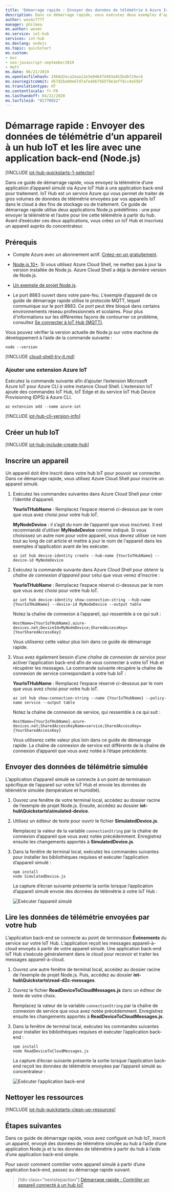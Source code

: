 ```yaml
---
title: 'Démarrage rapide : Envoyer des données de télémétrie à Azure IoT (Node.js)'
description: Dans ce démarrage rapide, vous exécutez deux exemples d’applications Node.js pour envoyer des données de télémétrie simulées à un IoT Hub et lire les données de télémétrie provenant de l’IoT Hub à traiter dans le cloud.
author: wesmc7777
manager: philmea
ms.author: wesmc
ms.service: iot-hub
services: iot-hub
ms.devlang: nodejs
ms.topic: quickstart
ms.custom:
- mvc
- seo-javascript-september2019
- mqtt
ms.date: 06/21/2019
ms.openlocfilehash: 24b6d2eca2eaa12e3e04647d403a015bdbf24ec6
ms.sourcegitcommit: d57d2be09e67d7afed4b7565f9e3effdcc4a55bf
ms.translationtype: HT
ms.contentlocale: fr-FR
ms.lasthandoff: 04/22/2020
ms.locfileid: "81770022"
---
```

# <a name="quickstart-send-telemetry-from-a-device-to-an-iot-hub-and-read-it-with-a-back-end-application-nodejs"></a>Démarrage rapide : Envoyer des données de télémétrie d’un appareil à un hub IoT et les lire avec une application back-end (Node.js)

[!INCLUDE [iot-hub-quickstarts-1-selector](../../includes/iot-hub-quickstarts-1-selector.md)]

 Dans ce guide de démarrage rapide, vous envoyez la télémétrie d’une application d’appareil simulé via Azure IoT Hub à une application back-end pour traitement. IoT Hub est un service Azure qui vous permet de traiter de gros volumes de données de télémétrie envoyées par vos appareils IoT dans le cloud à des fins de stockage ou de traitement. Ce guide de démarrage rapide utilise deux applications Node.js prédéfinies : une pour envoyer la télémétrie et l’autre pour lire cette télémétrie à partir du hub. Avant d’exécuter ces deux applications, vous créez un IoT Hub et inscrivez un appareil auprès du concentrateur.

## <a name="prerequisites"></a>Prérequis

* Compte Azure avec un abonnement actif. [Créez-en un gratuitement](https://azure.microsoft.com/free/?ref=microsoft.com&utm_source=microsoft.com&utm_medium=docs&utm_campaign=visualstudio).

* [Node.js 10+](https://nodejs.org). Si vous utilisez Azure Cloud Shell, ne mettez pas à jour la version installée de Node.js. Azure Cloud Shell a déjà la dernière version de Node.js.

* [Un exemple de projet Node.js](https://github.com/Azure-Samples/azure-iot-samples-node/archive/master.zip).

* Le port 8883 ouvert dans votre pare-feu. L’exemple d’appareil de ce guide de démarrage rapide utilise le protocole MQTT, lequel communique sur le port 8883. Ce port peut être bloqué dans certains environnements réseau professionnels et scolaires. Pour plus d'informations sur les différentes façons de contourner ce problème, consultez [Se connecter à IoT Hub (MQTT)](iot-hub-mqtt-support.md#connecting-to-iot-hub).

Vous pouvez vérifier la version actuelle de Node.js sur votre machine de développement à l’aide de la commande suivante :

```cmd/sh
node --version
```

[!INCLUDE [cloud-shell-try-it.md](../../includes/cloud-shell-try-it.md)]

### <a name="add-azure-iot-extension"></a>Ajouter une extension Azure IoT

Exécutez la commande suivante afin d’ajouter l’extension Microsoft Azure IoT pour Azure CLI à votre instance Cloud Shell. L’extension IoT ajoute des commandes IoT Hub, IoT Edge et du service IoT Hub Device Provisioning (DPS) à Azure CLI.

```azurecli-interactive
az extension add --name azure-iot
```

[!INCLUDE [iot-hub-cli-version-info](../../includes/iot-hub-cli-version-info.md)]

## <a name="create-an-iot-hub"></a>Créer un hub IoT

[!INCLUDE [iot-hub-include-create-hub](../../includes/iot-hub-include-create-hub.md)]

## <a name="register-a-device"></a>Inscrire un appareil

Un appareil doit être inscrit dans votre hub IoT pour pouvoir se connecter. Dans ce démarrage rapide, vous utilisez Azure Cloud Shell pour inscrire un appareil simulé.

1. Exécutez les commandes suivantes dans Azure Cloud Shell pour créer l’identité d’appareil.

   **YourIoTHubName** : Remplacez l’espace réservé ci-dessous par le nom que vous avez choisi pour votre hub IoT.

   **MyNodeDevice** : il s’agit du nom de l’appareil que vous inscrivez. Il est recommandé d’utiliser **MyNodeDevice** comme indiqué. Si vous choisissez un autre nom pour votre appareil, vous devrez utiliser ce nom tout au long de cet article et mettre à jour le nom de l'appareil dans les exemples d'application avant de les exécuter.

    ```azurecli-interactive
    az iot hub device-identity create --hub-name {YourIoTHubName} --device-id MyNodeDevice
    ```

1. Exécutez la commande suivante dans Azure Cloud Shell pour obtenir la _chaîne de connexion d’appareil_ pour celui que vous venez d’inscrire :

   **YourIoTHubName** : Remplacez l’espace réservé ci-dessous par le nom que vous avez choisi pour votre hub IoT.

    ```azurecli-interactive
    az iot hub device-identity show-connection-string --hub-name {YourIoTHubName} --device-id MyNodeDevice --output table
    ```

    Notez la chaîne de connexion à l’appareil, qui ressemble à ce qui suit :

   `HostName={YourIoTHubName}.azure-devices.net;DeviceId=MyNodeDevice;SharedAccessKey={YourSharedAccessKey}`

    Vous utiliserez cette valeur plus loin dans ce guide de démarrage rapide.

1. Vous avez également besoin d’une _chaîne de connexion de service_ pour activer l’application back-end afin de vous connecter à votre IoT Hub et récupérer les messages. La commande suivante récupère la chaîne de connexion de service correspondant à votre hub IoT :

   **YourIoTHubName** : Remplacez l’espace réservé ci-dessous par le nom que vous avez choisi pour votre hub IoT.

    ```azurecli-interactive
    az iot hub show-connection-string --name {YourIoTHubName} --policy-name service --output table
    ```

    Notez la chaîne de connexion de service, qui ressemble à ce qui suit :

   `HostName={YourIoTHubName}.azure-devices.net;SharedAccessKeyName=service;SharedAccessKey={YourSharedAccessKey}`

    Vous utiliserez cette valeur plus loin dans ce guide de démarrage rapide. La chaîne de connexion de service est différente de la chaîne de connexion d’appareil que vous avez notée à l’étape précédente.

## <a name="send-simulated-telemetry"></a>Envoyer des données de télémétrie simulée

L’application d’appareil simulé se connecte à un point de terminaison spécifique de l’appareil sur votre IoT Hub et envoie les données de télémétrie simulée (température et humidité).

1. Ouvrez une fenêtre de votre terminal local, accédez au dossier racine de l’exemple de projet Node.js. Ensuite, accédez au dossier **iot-hub\Quickstarts\simulated-device**.

1. Utilisez un éditeur de texte pour ouvrir le fichier **SimulatedDevice.js**.

    Remplacez la valeur de la variable `connectionString` par la chaîne de connexion d’appareil que vous avez notée précédemment. Enregistrez ensuite les changements apportés à **SimulatedDevice.js**.

1. Dans la fenêtre de terminal local, exécutez les commandes suivantes pour installer les bibliothèques requises et exécuter l’application d’appareil simulé :

    ```cmd/sh
    npm install
    node SimulatedDevice.js
    ```

    La capture d’écran suivante présente la sortie lorsque l’application d’appareil simulé envoie des données de télémétrie à votre IoT Hub :

    ![Exécuter l’appareil simulé](media/quickstart-send-telemetry-node/SimulatedDevice.png)

## <a name="read-the-telemetry-from-your-hub"></a>Lire les données de télémétrie envoyées par votre hub

L’application back-end se connecte au point de terminaison **Événements** du service sur votre IoT Hub. L’application reçoit les messages appareil-à-cloud envoyés à partir de votre appareil simulé. Une application back-end IoT Hub s’exécute généralement dans le cloud pour recevoir et traiter les messages appareil-à-cloud.

1. Ouvrez une autre fenêtre de terminal local, accédez au dossier racine de l’exemple de projet Node.js. Puis, accédez au dossier **iot-hub\Quickstarts\read-d2c-messages**.

1. Ouvrez le fichier **ReadDeviceToCloudMessages.js** dans un éditeur de texte de votre choix.

    Remplacez la valeur de la variable `connectionString` par la chaîne de connexion de service que vous avez notée précédemment. Enregistrez ensuite les changements apportés à **ReadDeviceToCloudMessages.js**.

1. Dans la fenêtre de terminal local, exécutez les commandes suivantes pour installer les bibliothèques requises et exécuter l’application back-end :

    ```cmd/sh
    npm install
    node ReadDeviceToCloudMessages.js
    ```

    La capture d’écran suivante présente la sortie lorsque l’application back-end reçoit les données de télémétrie envoyées par l’appareil simulé au concentrateur :

    ![Exécuter l’application back-end](media/quickstart-send-telemetry-node/ReadDeviceToCloud.png)

## <a name="clean-up-resources"></a>Nettoyer les ressources

[!INCLUDE [iot-hub-quickstarts-clean-up-resources](../../includes/iot-hub-quickstarts-clean-up-resources.md)]

## <a name="next-steps"></a>Étapes suivantes

Dans ce guide de démarrage rapide, vous avez configuré un hub IoT, inscrit un appareil, envoyé des données de télémétrie simulée au hub à l’aide d’une application Node.js et lu les données de télémétrie à partir du hub à l’aide d’une application back-end simple.

Pour savoir comment contrôler votre appareil simulé à partir d’une application back-end, passez au démarrage rapide suivant.

> [!div class="nextstepaction"]
> [Démarrage rapide : Contrôler un appareil connecté à un hub IoT](quickstart-control-device-node.md)
